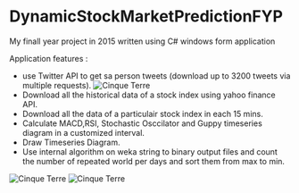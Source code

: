 # DynamicStockMarketPredictionFYP
My finall year project in 2015 written using C# windows form application




Application features : 
<ul>
<li>use Twitter API to get sa person tweets (download up to 3200 tweets via multiple requests).
<img src="https://s30.postimg.org/tp0s3nkox/Tweets.png" class="img-rounded" alt="Cinque Terre" >
</li>


<li>Download all the historical data of a stock index using yahoo finance API. </li>
<li>Download all the data of a particulair stock index in each 15 mins.</li>
<li>Calculate MACD,RSI, Stochastic Osccilator and Guppy timeseries diagram in a customized interval.</li>
<li>Draw Timeseries Diagram.</li>
<li>Use internal algorithm on weka string to binary output files and count the number of repeated world per days and sort them from max to min.</li>
</ul>
<img src="https://s27.postimg.org/nwbealmur/salemandar_CSH.jpg" class="img-rounded" alt="Cinque Terre" >
<img src="https://s27.postimg.org/isb9fx4sj/All.png" class="img-rounded" alt="Cinque Terre" >



